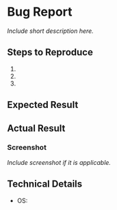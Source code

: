 # Bug Report
*Include short description here.*
## Steps to Reproduce
1. 
2. 
3. 
## Expected Result

## Actual Result

### Screenshot
*Include screenshot if it is applicable.*
## Technical Details

- OS:
